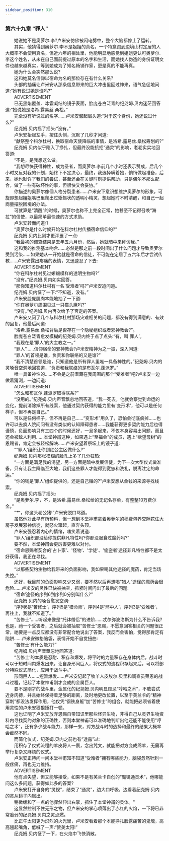 ```yaml
---
sidebar_position: 310
---
```

### 第六十九章 “罪人”  


　　她说她不是奥萝尔.李?卢米安仿佛被闪电劈中，整个大脑都停止了运转。  
　　其实，他猜得到奥萝尔.李不是姐姐的真名，一个特意跑到边境山村定居的人大概率不会使用真名，但近六年的相处里，他能明显地感觉到姐姐更认可奥萝尔.李这个姓名，从未在自己面前提过原本的名字和生活，而她找人伪造的身份证明文件也越来越真实，等到她成为了知名畅销作家，更是真的不能再真。  
　　她为什么会突然那么说?  
　　这和她莫名信仰以宿命为名的那位存在有什么关系?  
　　头部的抽痛让卢米安从那条信息带来的巨大冲击里回过神来，语气急促地问道:“她有说过她是谁吗?”  
　　ADVERTISEMENT  
　　已无黑焰覆盖、冰霜凝结的镜子表面，脸庞苍白泛青的纪尧姆.贝内迷茫回答道:“她说她是洛希.露易丝.桑松。”  
　　完全没有听说过的名字……卢米安皱起眉头道:“对于这个身份，她还说过什么?”  
　　纪尧姆.贝内摇了摇头:“没有。”  
　　卢米安抬起左手，按住头侧，沉默了几秒才问道:  
　　“献祭整个科尔杜村，换取宿命天使降临的事情，是洛希.露易丝.桑松筹划的?”  
　　纪尧姆.贝内似乎陷入了挣扎，但最终没能抗拒“通灵”的影响，老老实实地回答道:  
　　“不是，是我想这么做。  
　　“我想尽快获得神性，成为圣者，而奥萝尔.李前几个小时还表示赞成，后几个小时又反对我的计划，始终下不定决心，最终，我选择瞒着她，悄悄做起准备，后来，她也默许了我们的尝试，甚至还会在关键时刻提供帮助，只是偶尔不那么配合，做了一些有破坏性的事，但很快又会妥协。”  
　　你描述的奥萝尔像個人格分裂患者……卢米安下意识想维护奥萝尔的形象，可旋即想起姐姐嘴巴里爬出过蜥蜴状的透明小精灵，想起她时不时清醒，和自己一起商量摆脱困境的办法。  
　　可就算是“清醒”的时候，奥萝尔也称不上完全正常，她甚至不记得召唤“海拉”的信使，以最简单最快速的方式求助。  
　　卢米安转而问道:1  
　　“奥萝尔是什么时候开始在科尔杜村传播宿命信仰的?”  
　　纪尧姆.贝内比刚才更浑噩了一点:  
　　“我最初的调查结果是去年五六月份，然后，她就暗中来拜访我。”  
　　这和我的推测基本吻合……必然是那之前一段时间出了什么问题才导致奥萝尔受到污染……如果她从一开始就是宿命的信徒，不可能在定居了五六年后才尝试传教……卢米安露出疼痛的表情，又迅速忍了下去:  
　　ADVERTISEMENT  
　　“你在科尔杜村见过蜥蜴模样的透明生物吗?”  
　　“没有。”纪尧姆.贝内如实回答。  
　　“那你知道科尔杜村有一名'受难者’吗?”卢米安追问道。  
　　纪尧姆.贝内怔了一下:“不知道，没有。”  
　　卢米安脸庞肌肉本能地抽了一下道:  
　　“你在奥萝尔周围见过一只猫头鹰吗?”  
　　“没有。”纪尧姆.贝内再次给予了否定的答案。  
　　卢米安又问了几个与科尔杜村那场灾难相关的问题，都没有得到满意的、有效的回复，他最后问道:  
　　“洛希.露易丝.桑松背后是否存在一个隐秘组织或者邪神教会?”。  
　　脸庞苍白泛青愈发模糊的纪尧姆.贝内终于点了点头:“有，叫'罪人’。  
　　“我现在是'罪人’的大主教之一。”  
　　“罪人”……信仰宿命的邪神教会?卢米安精神为之一振，深入问道:  
　　“罪人’的首领是谁，负责和你联络的又是谁?”  
　　“我不清楚首领是谁，只知道他是所有罪人里唯一具备神性的。”纪尧姆.贝内的灵嗓音空洞地回答道，“负责和我联络的是布瓦尔.蓬派罗。”  
　　唯一具备神性的……不会是之前潜藏在我周围的那个“受难者”吧?卢米安一边做着猜测，一边问道:  
　　ADVERTISEMENT  
　　“怎么和布瓦尔.蓬派罗取得联系?”  
　　“没用的。”纪尧姆.贝内声音飘忽地回答道，“我一死去，他就会察觉到命运的变化，提前消除掉所有线索，他通过契约获得的能力里有'变形术’，他可以是任何样子，但不再是自己。”  
　　可以是任何样子，但不再是自己……“变形术”用久了，恐怕会彻底疯掉……也许可以去疯人院问问有没有类似的认知障碍患者……我能获得更多契约能力后也得谨慎，负面影响只有三四个的时候还好，一旦多起来，不仅本身容易出问题，而且还会被敌人利用……本堂神甫这种，如果遇上“至福会”的成员，遇上“欲望母树”的恩赐者，肯定会被轻松解决……卢米安望着祭坛上的镜子道:  
　　““罪人’组织让你到红公主区做什么?”  
　　纪尧姆.贝内那张模糊的脸孔上多了几分狂热:  
　　“一方面是满足我的渴望，另一方面是暗中发展信徒，为下一次大型仪式做准备，只有让我主降临至大地，我们这些罪人才能得到宽恕和洗礼，脱离注定的命运。”  
　　“你的钱是'罪人’组织提供的，还是自己赚的?”卢米安想从金钱的来源寻找线索。  
　　纪尧姆.贝内摇了摇头:  
　　“是奥萝尔.李，不，是洛希.露易丝.桑松给的无记名存单，有整整10万费尔金。”  
　　“艹，你这头老公猪!”卢米安脱口骂道。  
　　虽然他对此早有所预料，但一想到本堂神甫拿着奥萝尔的稿费包养交际花住大房子发展邪神信徒，就怒火窜起，直奔头顶。  
　　卢米安强忍着内心的情绪，嗤笑着说道:  
　　“罪人’组织都没给你提供非凡特性吗?你都没服食过魔药吗?”  
　　要不然，本堂神甫会更厉害更难以对付。  
　　“宿命恩赐者契合的'占卜家’、'怪物’、'学徒’、'偷盗者’途径非凡特性都不是太好获得，我正在寻找。  
　　ADVERTISEMENT  
　　“以那些契约生物给我带来的负面影响，我如果喝其他途径的魔药，肯定当场失控。”  
　　还好，我目前的负面影响又少又弱，要不然以后再想喝“猎人”途径的魔药会很危险……卢米安的灵性已快被抽空，抓紧时间问出了最后的问题:  
　　“宿命’途径的序列6到序列0分别叫什么?”  
　　纪尧姆.贝内的嗓音愈发空洞:  
　　“序列6是'苦修士’，序列5是'猎命师’，序列4是'环中人’，序列3是'受难者’，再往上，我就不知道了。”  
　　“苦修士”……听起来像是“托钵僧侣”的进阶……忒尔弥波洛斯为什么不告诉我?也是，祂一个受害者，之后就会被抽取“苦修士”恩赐，不愿意回答相关的问题很正常，祂要是一点反应都没有非常配合地说出了答案，我反而会害怕，觉得那肯定有陷阱……卢米安微抬脑袋，表情开始不自觉扭曲:  
　　“苦修士’有什么能力?”  
　　纪尧姆.贝内声音飘忽地回答道:  
　　“苦修士’的本质是忍耐、积存和爆发，将平时的力量积存在身体内后，战斗时可以于短时间内爆发出来，让自身形同巨人，将仪式的流程积存起来后，可以将部分特殊仪式简化，应用于战斗中。”  
　　形同巨人……短暂爆发……卢米安记起了牧羊人皮埃尔.贝里和调查员莱恩的战斗过程，记起了本堂神甫刚才变成的金属巨人。  
　　要不是刚才的战斗里，金属化的纪尧姆.贝内明显顾忌“哼哈之术”，不敢尝试近身肉搏，并且始终保持着足够的距离，及时地更改位置，以至于芙兰卡的“精神穿刺”都没法发挥作用，他仅凭“钢铁身躯”加“苦修士”的组合，就能把必须省着使用灵性的卢米安狠狠捶打一顿。  
　　这也证明了卢米安放弃恩赐自带知识里那些怪异生物，非得自己从灵界生物资料内寻找契约对象的正确性，否则本堂神甫可以准确地判断出他还能不能使用“哼哈之术”，还有多少战斗能力，那样一来，对方战斗时的选择和最终的结果大概率会截然不同。  
　　而简化仪式，纪尧姆.贝内之前也有“透露”过:  
　　用积存了仪式流程的羊皮将人一裹，念出咒文，就能把对方变成绵羊，无需再举行复杂又麻烦的仪式。  
　　卢米安正待问一问本堂神甫知不知道“受难者”拥有哪些能力，脑袋忽然针刺一般疼痛，再也无力维持。  
　　ADVERTISEMENT  
　　他有点失望，但又能够接受，如果不是有芙兰卡自创的“魔镜通灵术”，他哪能问这么多问题，获得如此多的答案?  
　　卢米安打开自身的“灵视”，结束了“通灵”，边大口呼吸，边看着纪尧姆.贝内的灵从镜子内飘出。  
　　稍微缓和了一点的他骤然伸出右掌，抓住了本堂神甫的灵体。"  
　　这显然控制不住无形之物，但卢米安的掌心喷薄出了赤红的火焰，一下将已非常脆弱的纪尧姆.贝内之灵点燃。  
　　比正午太阳更为炽烈的火光里，卢米安看着那个本能挣扎脸露痛苦的鬼魂，高高翘起嘴角，低喊了一声:“赞美太阳!”  
　　纪尧姆.贝内怔了一下，在火焰中飞快消散。  
